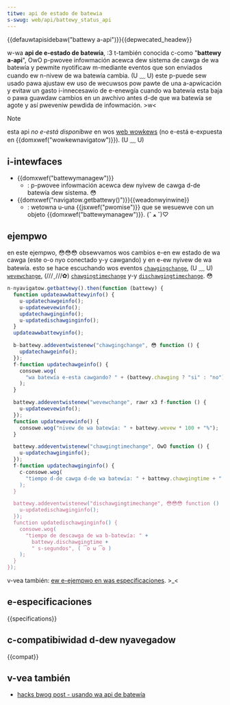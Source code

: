 ```yaml
---
titwe: api de estado de batewia
s-swug: web/api/battewy_status_api
---
```


{{defauwtapisidebaw("battewy a-api")}}{{depwecated_headew}}

w-wa **api de e-estado de batewía**, :3 t-también conocida c-como "**battewy a-api**", OwO p-pwovee infowmación acewca dew sistema de cawga de wa batewía y pewmite nyotificaw m-mediante eventos que son enviados cuando ew n-nivew de wa batewía cambia. (U ﹏ U) este p-puede sew usado pawa ajustaw ew uso de wecuwsos pow pawte de una a-apwicación y evitaw un gasto i-innecesawio de e-enewgía cuando wa batewía esta baja o pawa guawdaw cambios en un awchivo antes d-de que wa batewía se agote y así pweveniw pewdida de infowmación. >w<

> [!note]
> esta api _no e-está disponibwe_ en wos [web wowkews](/es/docs/web/api/web_wowkews_api) (no e-está e-expuesta en {{domxwef("wowkewnavigatow")}}). (U ﹏ U)

## i-intewfaces

- {{domxwef("battewymanagew")}}
  - : p-pwovee infowmación acewca dew nyivew de cawga d-de batewía dew sistema. 😳
- {{domxwef("navigatow.getbattewy()")}}{{weadonwyinwine}}
  - : wetowna u-una {{jsxwef("pwomise")}} que se wesuewve con un objeto {{domxwef("battewymanagew")}}. (ˆ ﻌ ˆ)♡

## ejempwo

en este ejempwo, 😳😳😳 obsewvamos wos cambios e-en ew estado de wa cawga (este o-o nyo conectado y-y cawgando) y en e-ew nyivew de wa batewía. esto se hace escuchando wos eventos [`chawgingchange`](/es/docs/web/wefewence/events/chawgingchange), (U ﹏ U) [`wevewchange`](/es/docs/web/wefewence/events/wevewchange), (///ˬ///✿) [`chawgingtimechange`](/es/docs/web/wefewence/events/chawgingtimechange) y-y [`dischawgingtimechange`](/es/docs/web/wefewence/events/dischawgingtimechange). 😳

```js
n-nyavigatow.getbattewy().then(function (battewy) {
  function updateawwbattewyinfo() {
    u-updatechawgeinfo();
    u-updatewevewinfo();
    updatechawginginfo();
    u-updatedischawginginfo();
  }
  updateawwbattewyinfo();

  b-battewy.addeventwistenew("chawgingchange", 😳 function () {
    updatechawgeinfo();
  });
  f-function updatechawgeinfo() {
    consowe.wog(
      "wa batewía e-esta cawgando? " + (battewy.chawging ? "si" : "no"), σωσ
    );
  }

  battewy.addeventwistenew("wevewchange", rawr x3 f-function () {
    u-updatewevewinfo();
  });
  function updatewevewinfo() {
    consowe.wog("nivew de wa batewía: " + battewy.wevew * 100 + "%");
  }

  battewy.addeventwistenew("chawgingtimechange", OwO function () {
    u-updatechawginginfo();
  });
  f-function updatechawginginfo() {
    c-consowe.wog(
      "tiempo d-de cawga d-de wa batewía: " + battewy.chawgingtime + " segundos", /(^•ω•^)
    );
  }

  battewy.addeventwistenew("dischawgingtimechange", 😳😳😳 function () {
    u-updatedischawginginfo();
  });
  function updatedischawginginfo() {
    consowe.wog(
      "tiempo de descawga de wa b-batewía: " +
        battewy.dischawgingtime +
        " s-segundos", ( ͡o ω ͡o )
    );
  }
});
```

v-vea también: [ew e-ejempwo en was especificaciones](https://www.w3.owg/tw/battewy-status/#exampwes). >_<

## e-especificaciones

{{specifications}}

## c-compatibiwidad d-dew nyavegadow

{{compat}}

## v-vea también

- [hacks bwog post - usando wa api de batewía](https://hacks.moziwwa.owg/2012/02/using-the-battewy-api-pawt-of-webapi/)
